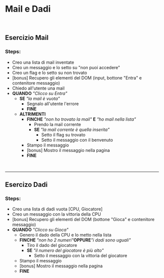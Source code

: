 # Mail e Dadi

<br>

## Esercizio Mail
### Steps:
- Creo una lista di mail inventate
- Creo un messaggio e lo setto su "non puoi accedere"
- Creo un flag e lo setto su non trovato
- [bonus] Recupero gli elementi del DOM (input, bottone "Entra" e contenitore messaggio)
- Chiedo all'utente una mail
- **QUANDO** _"Clicco su Entra"_
    - **SE** _"la mail è vuota"_
        - Segnalo all'utente l'errore
        - **FINE**
    - **ALTRIMENTI**
        - **FINCHE** _"non ho trovato la mail"_ **E** _"ho mail nella lista"_
            - Prendo la mail corrente
            - **SE** _"la mail corrente è quella inserita"_
                - Setto il flag su trovato
                - Setto il messaggio con il benvenuto
        - Stampo il messaggio
        - [bonus] Mostro il messaggio nella pagina
        - **FINE**


<br>

---

## Esercizo Dadi
### Steps:
- Creo una lista di dadi vuota [CPU, Giocatore]
- Creo un messaggio con la vittoria della CPU
- [bonus] Recupero gli elementi del DOM (bottone "Gioca" e contenitore messaggio)
- **QUANDO** _"Clicco su Gioca"_
    - Genero il dado della CPU e lo metto nella lista
    - **FINCHE** _"non ho 2 numeri"_**OPPURE**_"i dadi sono uguali"_
        - Tiro il dado del giocatore
        - **SE** _"il numero del giocatore è più alto"_
            - Setto il messaggio con la vittoria del giocatore
    - Stampo il messaggio
    - [bonus] Mostro il messaggio nella pagina
    - **FINE**
